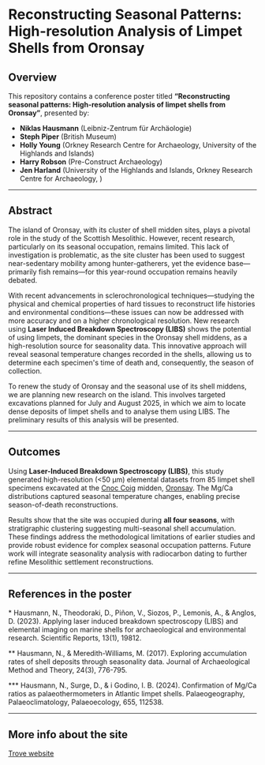 # Reconstructing Seasonal Patterns: High-resolution Analysis of Limpet Shells from Oronsay

## Overview  
This repository contains a conference poster titled **“Reconstructing seasonal patterns: High-resolution analysis of limpet shells from Oronsay”**, presented by:  
- **Niklas Hausmann** (Leibniz-Zentrum für Archäologie)  
- **Steph Piper** (British Museum)  
- **Holly Young** (Orkney Research Centre for Archaeology, University of the Highlands and Islands)  
- **Harry Robson** (Pre-Construct Archaeology)  
- **Jen Harland** (University of the Highlands and Islands, Orkney Research Centre for Archaeology, )  

---

## Abstract  
The island of Oronsay, with its cluster of shell midden sites, plays a pivotal role in the study of the Scottish Mesolithic. However, recent research, particularly on its seasonal occupation, remains limited. This lack of investigation is problematic, as the site cluster has been used to suggest near-sedentary mobility among hunter-gatherers, yet the evidence base—primarily fish remains—for this year-round occupation remains heavily debated.  

With recent advancements in sclerochronological techniques—studying the physical and chemical properties of hard tissues to reconstruct life histories and environmental conditions—these issues can now be addressed with more accuracy and on a higher chronological resolution. New research using **Laser Induced Breakdown Spectroscopy (LIBS)** shows the potential of using limpets, the dominant species in the Oronsay shell middens, as a high-resolution source for seasonality data. This innovative approach will reveal seasonal temperature changes recorded in the shells, allowing us to determine each specimen's time of death and, consequently, the season of collection.  

To renew the study of Oronsay and the seasonal use of its shell middens, we are planning new research on the island. This involves targeted excavations planned for July and August 2025, in which we aim to locate dense deposits of limpet shells and to analyse them using LIBS. The preliminary results of this analysis will be presented.  

---
## Outcomes  
Using **Laser-Induced Breakdown Spectroscopy (LIBS)**, this study generated high-resolution (<50 μm) elemental datasets from 85 limpet shell specimens excavated at the [Cnoc Coig](https://www.trove.scot/designation/SM13655) midden, [Oronsay](https://maps.app.goo.gl/8mS4Zs5FjuTWVi3s5). The Mg/Ca distributions captured seasonal temperature changes, enabling precise season-of-death reconstructions.  

Results show that the site was occupied during **all four seasons**, with stratigraphic clustering suggesting multi-seasonal shell accumulation. These findings address the methodological limitations of earlier studies and provide robust evidence for complex seasonal occupation patterns. Future work will integrate seasonality analysis with radiocarbon dating to further refine Mesolithic settlement reconstructions.  

---
## References in the poster

\* Hausmann, N., Theodoraki, D., Piñon, V., Siozos, P., Lemonis, A., & Anglos, D. (2023). Applying laser induced breakdown spectroscopy (LIBS) and elemental imaging on marine shells for archaeological and environmental research. Scientific Reports, 13(1), 19812.

\** Hausmann, N., & Meredith-Williams, M. (2017). Exploring accumulation rates of shell deposits through seasonality data. Journal of Archaeological Method and Theory, 24(3), 776-795.

\*** Hausmann, N., Surge, D., & i Godino, I. B. (2024). Confirmation of Mg/Ca ratios as palaeothermometers in Atlantic limpet shells. Palaeogeography, Palaeoclimatology, Palaeoecology, 655, 112538.

---
## More info about the site

[Trove website](https://www.trove.scot/designation/SM13655)


